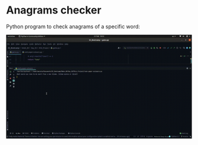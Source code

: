 # Anagrams checker

Python program to check anagrams of a specific word:


![demo-gif](https://github.com/danielabrailo/DI_Bootcamp/blob/55056e163ed43190850e2e8fc5e88818843cce79/Week_08/Day_05/Mini_Project/rock-paper-scissors.gif)

